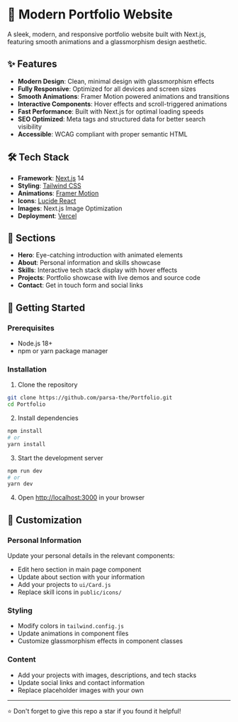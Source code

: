 
# 🚀 Modern Portfolio Website

A sleek, modern, and responsive portfolio website built with Next.js, featuring smooth animations and a glassmorphism design aesthetic.

## ✨ Features

- **Modern Design**: Clean, minimal design with glassmorphism effects
- **Fully Responsive**: Optimized for all devices and screen sizes
- **Smooth Animations**: Framer Motion powered animations and transitions
- **Interactive Components**: Hover effects and scroll-triggered animations
- **Fast Performance**: Built with Next.js for optimal loading speeds
- **SEO Optimized**: Meta tags and structured data for better search visibility
- **Accessible**: WCAG compliant with proper semantic HTML

## 🛠️ Tech Stack

- **Framework**: [Next.js](https://nextjs.org/) 14
- **Styling**: [Tailwind CSS](https://tailwindcss.com/)
- **Animations**: [Framer Motion](https://www.framer.com/motion/)
- **Icons**: [Lucide React](https://lucide.dev/)
- **Images**: Next.js Image Optimization
- **Deployment**: [Vercel](https://vercel.com/)

## 📱 Sections

- **Hero**: Eye-catching introduction with animated elements
- **About**: Personal information and skills showcase
- **Skills**: Interactive tech stack display with hover effects
- **Projects**: Portfolio showcase with live demos and source code
- **Contact**: Get in touch form and social links

## 🚀 Getting Started

### Prerequisites

- Node.js 18+ 
- npm or yarn package manager

### Installation

1. Clone the repository
```bash
git clone https://github.com/parsa-the/Portfolio.git
cd Portfolio
```

2. Install dependencies
```bash
npm install
# or
yarn install
```

3. Start the development server
```bash
npm run dev
# or
yarn dev
```

4. Open [http://localhost:3000](http://localhost:3000) in your browser


## 🎨 Customization

### Personal Information
Update your personal details in the relevant components:
- Edit hero section in main page component
- Update about section with your information
- Add your projects to `ui/Card.js`
- Replace skill icons in `public/icons/`

### Styling
- Modify colors in `tailwind.config.js`
- Update animations in component files
- Customize glassmorphism effects in component classes

### Content
- Add your projects with images, descriptions, and tech stacks
- Update social links and contact information
- Replace placeholder images with your own


---

⭐ Don't forget to give this repo a star if you found it helpful!
